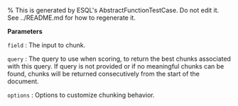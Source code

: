 % This is generated by ESQL's AbstractFunctionTestCase. Do not edit it. See ../README.md for how to regenerate it.

**Parameters**

`field`
:   The input to chunk.

`query`
:      The query to use when scoring, to return the best chunks associated with this query.    If query is not provided or if no meaningful chunks can be found, chunks will be returned consecutively    from the start of the document. 

`options`
:   Options to customize chunking behavior.

